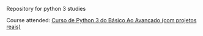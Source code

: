Repository for python 3 studies

Course attended: [Curso de Python 3 do Básico Ao Avançado (com projetos reais) ](https://www.udemy.com/course/python-3-do-zero-ao-avancado/)
